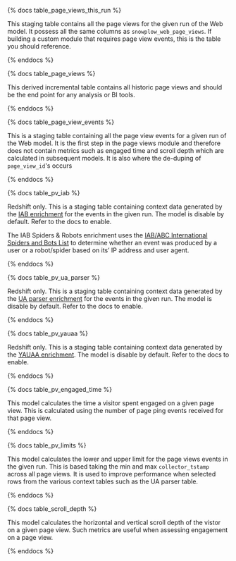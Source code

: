 {% docs table_page_views_this_run %}

This staging table contains all the page views for the given run of the Web model. It possess all the same columns as `snowplow_web_page_views`. If building a custom module that requires page view events, this is the table you should reference.

{% enddocs %}


{% docs table_page_views %}

This derived incremental table contains all historic page views and should be the end point for any analysis or BI tools.

{% enddocs %}


{% docs table_page_view_events %}

This is a staging table containing all the page view events for a given run of the Web model. It is the first step in the page views module and therefore does not contain metrics such as engaged time and scroll depth which are calculated in subsequent models. It is also where the de-duping of `page_view_id`'s occurs

{% enddocs %}


{% docs table_pv_iab %}

Redshift only. This is a staging table containing context data generated by the [IAB enrichment](https://docs.snowplowanalytics.com/docs/enriching-your-data/available-enrichments/iab-enrichment/) for the events in the given run. The model is disable by default. Refer to the docs to enable.

The IAB Spiders & Robots enrichment uses the [IAB/ABC International Spiders and Bots List](https://iabtechlab.com/software/iababc-international-spiders-and-bots-list/) to determine whether an event was produced by a user or a robot/spider based on its’ IP address and user agent.

{% enddocs %}


{% docs table_pv_ua_parser %}

Redshift only. This is a staging table containing context data generated by the [UA parser enrichment](https://docs.snowplowanalytics.com/docs/enriching-your-data/available-enrichments/ua-parser-enrichment/) for the events in the given run. The model is disable by default. Refer to the docs to enable.

{% enddocs %}


{% docs table_pv_yauaa %}

Redshift only. This is a staging table containing context data generated by the [YAUAA enrichment](https://docs.snowplowanalytics.com/docs/enriching-your-data/available-enrichments/yauaa-enrichment/). The model is disable by default. Refer to the docs to enable.

{% enddocs %}


{% docs table_pv_engaged_time %}

This model calculates the time a visitor spent engaged on a given page view. This is calculated using the number of page ping events received for that page view.

{% enddocs %}


{% docs table_pv_limits %}

This model calculates the lower and upper limit for the page views events in the given run. This is based taking the min and max `collector_tstamp` across all page views. It is used to improve performance when selected rows from the various context tables such as the UA parser table. 

{% enddocs %}


{% docs table_scroll_depth %}

This model calculates the horizontal and vertical scroll depth of the vistor on a given page view. Such metrics are useful when assessing engagement on a page view.

{% enddocs %}
